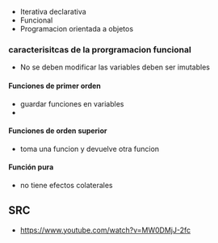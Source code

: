 


- Iterativa declarativa
- Funcional
- Programacion orientada a objetos


### caracterisitcas de la prorgramacion funcional

- No se deben modificar las variables deben ser imutables

 

#### Funciones de primer orden 

-  guardar funciones en variables
- 



#### Funciones de orden superior

- toma una funcion y devuelve otra funcion


#### Función pura

- no tiene efectos colaterales



## SRC

- https://www.youtube.com/watch?v=MW0DMjJ-2fc

